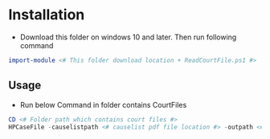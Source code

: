 # Installation
 - Download this folder on windows 10 and later. Then run following command
 ```powershell
 import-module <# This folder download location + ReadCourtFile.ps1 #>
 ```
## Usage
 - Run below Command in folder contains CourtFiles
```powershell
CD <# Folder path which contains court files #>
HPCaseFile -causelistpath <# causelist pdf file location #> -outpath <# path for pdf file #> -HeaderPattern <# pattern want to match for pages. e.g. Court - 1 or Court\s+-\s+1 #>
```